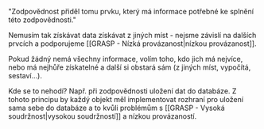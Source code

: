 "Zodpovědnost přiděl tomu prvku, který má informace potřebné ke splnění této zodpovědnosti."

Nemusím tak získávat data získávat z jiných míst - nejsme závislí na dalších prvcích a podporujeme [[GRASP - Nízká provázanost|nízkou provázanost]].

Pokud žádný nemá všechny informace, volím toho, kdo jich má nejvíce, nebo má nejhůře získatelné a další si obstará sám (z jiných míst, vypočítá, sestaví...).

Kde se to nehodí? Např. při zodpovědnosti uložení dat do databáze. Z tohoto principu by každý objekt měl implementovat rozhraní pro uložení sama sebe do databáze a to kvůli problémům s [[GRASP - Vysoká soudržnost|vysokou soudržností]] a nízkou provázaností.